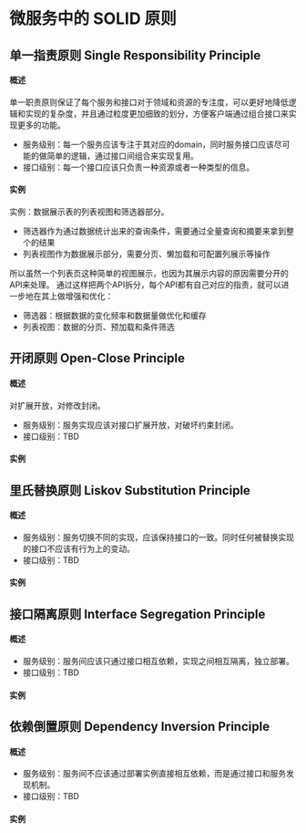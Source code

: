 # 微服务中的 SOLID 原则

## 单一指责原则 Single Responsibility Principle

#### 概述

单一职责原则保证了每个服务和接口对于领域和资源的专注度，可以更好地降低逻辑和实现的复杂度，并且通过粒度更加细致的划分，方便客户端通过组合接口来实现更多的功能。

- 服务级别：每一个服务应该专注于其对应的domain，同时服务接口应该尽可能的做简单的逻辑，通过接口间组合来实现复用。
- 接口级别：每一个接口应该只负责一种资源或者一种类型的信息。

#### 实例

实例：数据展示表的列表视图和筛选器部分。

  - 筛选器作为通过数据统计出来的查询条件，需要通过全量查询和摘要来拿到整个的结果
  - 列表视图作为数据展示部分，需要分页、懒加载和可配置列展示等操作

所以虽然一个列表页这种简单的视图展示，也因为其展示内容的原因需要分开的API来处理。
通过这样把两个API拆分，每个API都有自己对应的指责，就可以进一步地在其上做增强和优化：

  - 筛选器：根据数据的变化频率和数据量做优化和缓存
  - 列表视图：数据的分页、预加载和条件筛选

## 开闭原则 Open-Close Principle

#### 概述

对扩展开放，对修改封闭。

- 服务级别：服务实现应该对接口扩展开放，对破坏约束封闭。
- 接口级别：TBD

#### 实例

## 里氏替换原则 Liskov Substitution Principle

#### 概述

- 服务级别：服务切换不同的实现，应该保持接口的一致。同时任何被替换实现的接口不应该有行为上的变动。
- 接口级别：TBD

#### 实例

## 接口隔离原则 Interface Segregation Principle

#### 概述

- 服务级别：服务间应该只通过接口相互依赖，实现之间相互隔离，独立部署。
- 接口级别：TBD

#### 实例

## 依赖倒置原则 Dependency Inversion Principle

#### 概述

- 服务级别：服务间不应该通过部署实例直接相互依赖，而是通过接口和服务发现机制。
- 接口级别：TBD

#### 实例
